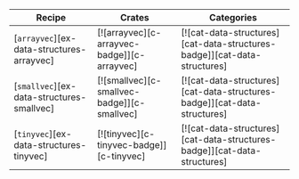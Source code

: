 | Recipe | Crates | Categories |
|--------|--------|------------|
| [`arrayvec`][ex-data-structures-arrayvec] | [![arrayvec][c-arrayvec-badge]][c-arrayvec] | [![cat-data-structures][cat-data-structures-badge]][cat-data-structures] |
| [`smallvec`][ex-data-structures-smallvec] | [![smallvec][c-smallvec-badge]][c-smallvec] | [![cat-data-structures][cat-data-structures-badge]][cat-data-structures] |
| [`tinyvec`][ex-data-structures-tinyvec] | [![tinyvec][c-tinyvec-badge]][c-tinyvec] | [![cat-data-structures][cat-data-structures-badge]][cat-data-structures] |
